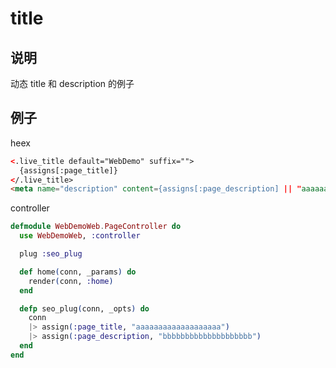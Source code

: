 # title

## 说明

动态 title 和 description 的例子

## 例子

heex

```html
<.live_title default="WebDemo" suffix="">
  {assigns[:page_title]}
</.live_title>
<meta name="description" content={assigns[:page_description] || "aaaaaaa"} />
```

controller

```elixir
defmodule WebDemoWeb.PageController do
  use WebDemoWeb, :controller

  plug :seo_plug

  def home(conn, _params) do
    render(conn, :home)
  end

  defp seo_plug(conn, _opts) do
    conn
    |> assign(:page_title, "aaaaaaaaaaaaaaaaaaa")
    |> assign(:page_description, "bbbbbbbbbbbbbbbbbbbb")
  end
end
```
